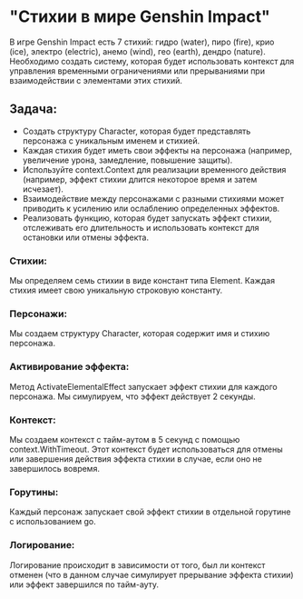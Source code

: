 # "Стихии в мире Genshin Impact"
В игре Genshin Impact есть 7 стихий: гидро (water), пиро (fire), крио (ice), электро (electric), анемо (wind), гео (earth), дендро (nature). Необходимо создать систему, которая будет использовать контекст для управления временными ограничениями или прерываниями при взаимодействии с элементами этих стихий.

## Задача:

- Создать структуру Character, которая будет представлять персонажа с уникальным именем и стихией.
- Каждая стихия будет иметь свои эффекты на персонажа (например, увеличение урона, замедление, повышение защиты).
- Используйте context.Context для реализации временного действия (например, эффект стихии длится некоторое время и затем исчезает).
- Взаимодействие между персонажами с разными стихиями может приводить к усилению или ослаблению определенных эффектов.
- Реализовать функцию, которая будет запускать эффект стихии, отслеживать его длительность и использовать контекст для остановки или отмены эффекта.

### Стихии: 
Мы определяем семь стихии в виде констант типа Element. Каждая стихия имеет свою уникальную строковую константу.

### Персонажи: 
Мы создаем структуру Character, которая содержит имя и стихию персонажа.

### Активирование эффекта: 
Метод ActivateElementalEffect запускает эффект стихии для каждого персонажа. Мы симулируем, что эффект действует 2 секунды.

### Контекст: 
Мы создаем контекст с тайм-аутом в 5 секунд с помощью context.WithTimeout. Этот контекст будет использоваться для отмены или завершения действия эффекта стихии в случае, если оно не завершилось вовремя.

### Горутины: 
Каждый персонаж запускает свой эффект стихии в отдельной горутине с использованием go.

### Логирование: 
Логирование происходит в зависимости от того, был ли контекст отменен (что в данном случае симулирует прерывание эффекта стихии) или эффект завершился по тайм-ауту.